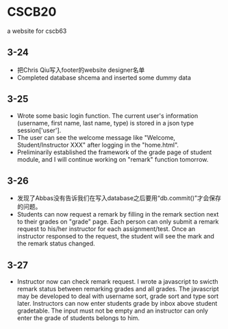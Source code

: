 # CSCB20
a website for cscb63
## 3-24
  - 把Chris Qiu写入footer的website designer名单
  - Completed database shcema and inserted some dummy data
## 3-25 
  - Wrote some basic login function. The current user's information (username, first name, last name, type) is stored in a json type session['user'].
  - The user can see the welcome message like "Welcome, Student/Instructor XXX" after logging in the "home.html".
  - Preliminarily established the framework of the grade page of student module, and I will continue working on "remark" function tomorrow.
## 3-26
  - 发现了Abbas没有告诉我们在写入database之后要用“db.commit()”才会保存的问题。
  - Students can now request a remark by filling in the remark section next to their grades on "grade" page. Each person can only submit a remark request to his/her instructor for each assignment/test. Once an instructor responsed to the request, the student will see the mark and the remark status changed.
## 3-27
  - Instructor now can check remark request. I wrote a javascript to swicth remark status between remarking grades and all grades. The javascript may be developed to deal with username sort, grade sort and type sort later. Instructors can now enter students grade by inbox above student gradetable. The input must not be empty and an instructor can only enter the grade of students belongs to him. 
